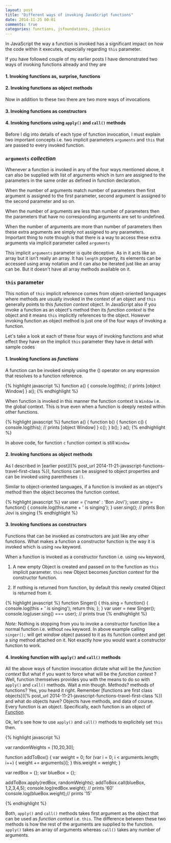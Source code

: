 ```yaml
---
layout: post
title: "Different ways of invoking JavaScript functions"
date: 2014-11-25 00:01
comments: true
categories: functions, jsfoundations, jsbasics
---
```


In JavaScript the way a function is invoked has a significant impact on how the code within it executes, especially regarding <code>this</code> parameter.

If you have followed couple of my earlier posts I have demonstrated two ways of invoking functions already and they are
#### 1. Invoking functions as, surprise, functions
#### 2. Invoking functions as object methods

Now in addition to these two there are two more ways of invocations
#### 3. Invoking functions as constructors
#### 4. Invoking functions using <code>apply()</code> and <code>call()</code> methods

Before I dig into details of each type of function invocation, I must explain two important concepts i.e. two implicit parameters <code>arguments</code> and <code>this</code> that are passed to every invoked function.

### <code>arguments</code> *collection*
Whenever a function is invoked in any of the four ways mentioned above, it can also be supplied with list of arguments which in turn are assigned to the parameters in the same order as defined in function declaration.

When the number of arguments match number of parameters then first argument is assigned to the first parameter, second argument is assigned to the second parameter and so on.

When the number of arguments are less than number of parameters then the parameters that have no corresponding arguments are set to undefined.

When the number of arguments are more than number of parameters then these extra arguments are simply not assigned to any parameters. Important thing to note though is that there is a way to access these extra arguments via implicit parameter called <code>arguments</code>

This implicit <code>arguments</code> parameter is quite deceptive. As in it acts like an array but it isn't really an array. It has <code>length</code> property, its elements can be accessed using array notation and it can also be iterated just like an array can be. But it doesn't have all array methods available on it.

### <code>this</code> parameter

This notion of <code>this</code> implicit reference comes from object-oriented languages where methods are usually invoked in the context of an object and <code>this</code> generally points to this *function context* object. In JavaScript also if you invoke a function as an object's method then its *function context* is the object and it means <code>this</code> implicitly references to the object. However invoking function as object method is just one of the four ways of invoking a function.

Let's take a look at each of these four ways of invoking functions and what effect they have on the implicit <code>this</code> parameter they have in detail with sample codes

#### 1. Invoking functions as _functions_
A function can be invoked simply using the () operator on any expression that resolves to a function reference.

{% highlight javascript %}
function a() {
	console.log(this); // prints [object Window]
}
a();
{% endhighlight %}

When function is invoked in this manner the function context is <code>Window</code> i.e. the global context. This is true even when a function is deeply nested within other functions.

{% highlight javascript %}
function a() {
    function b() {
       function c() {
          console.log(this); // prints [object Window]
       }
       c();
    }
    b();
}
a();
{% endhighlight %}

In above code, for function <code>c</code> function context is still <code>Window</code>

#### 2. Invoking functions as object methods
As I described in [earlier post]({% post_url 2014-11-21-javascript-functions-travel-first-class %}), functions can be assigned to object properties and can be invoked using parentheses <code>()</code>.

Similar to object-oriented languages, if a function is invoked as an object's method then the object becomes the function context.

{% highlight javascript %}
var user = {'name' : 'Bon Jovi'};
user.sing = function() {
	console.log(this.name + ' is singing');
}
user.sing(); // prints Bon Jovi is singing
{% endhighlight %}

#### 3. Invoking functions as constructors
Functions that can be invoked as constructors are just like any other functions. What makes a function a constructor function is the way it is invoked which is using <code>new</code> keyword.

When a function is invoked as a constructor function i.e. using <code>new</code> keyword,

1. A new empty Object is created and passed on to the function as <code>this</code> implicit parameter. <code>this</code> new Object becomes <em>function context</em> for the constructor function.

2. If nothing is returned from function, by default this newly created Object is returned from it.

{% highlight javascript %}
function Singer() {
	this.sing = function() {
		console.log(this + ' is singing');
        return this;
    };
}
var user = new Singer();
console.log(user.sing() === user); // prints true
{% endhighlight %}

*Note:* Nothing is stopping from you to invoke a constructor function like a normal function i.e. without <code>new</code> keyword. In above example calling <code>singer();</code> will get *window* object passed to it as its function context and get a *sing* method attached on it. Not exactly how you would want a constructor function to work.

#### 4. Invoking function with <code>apply()</code> and <code>call()</code> methods
All the above ways of function invocation dictate what will be the _function context_ But what if you want to force what will be the _function context_ ? Well, function themselves provides you with the means to do so with <code>apply()</code> and <code>call()</code> methods. Wait a min though. Methods? methods of functions? Yes, you heard it right. Remember [functions are first class objects]({% post_url 2014-11-21-javascript-functions-travel-first-class %}) and what do objects have? Objects have methods, and data of course. Every function is an object. Specifically, each function is an object of [Function](https://developer.mozilla.org/en-US/docs/Web/JavaScript/Reference/Global_Objects/Function).

Ok, let's see how to use <code>apply()</code> and <code>call()</code> methods to explicitely set <code>this</code> then.

{% highlight javascript %}

var randomWeights = [10,20,30];

function addToBox() {
	var weight = 0;
	for (var i = 0; i < arguments.length; i++) {
		weight += arguments[i];
	}
	this.weight = weight;
}

var redBox = {};
var blueBox = {};

addToBox.apply(redBox, randomWeights);
addToBox.call(blueBox, 1,2,3,4,5);
console.log(redBox.weight); // prints '60'
console.log(blueBox.weight);// prints '15'

{% endhighlight %}

Both, <code>apply()</code> and <code>call()</code> methods takes first argument as the object that can be used as _function context_ i.e. <code>this</code>. The difference between these two methods is how the rest of the arguments are supplied to the function. <code>apply()</code> takes an array of arguments whereas <code>call()</code> takes any number of arguments.
